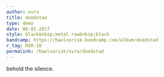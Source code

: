 ```yaml
---
author: xvra
title: doedstad
type: demo
date: 06-01-2017
style: black&nbsp;metal raw&nbsp;black
bandcamp: https://haelsorisk.bandcamp.com/album/doedstad
r_tag: HSR-10
permalink: /haelsorisk/xvra/doedstad
---
```


behold the silence.
